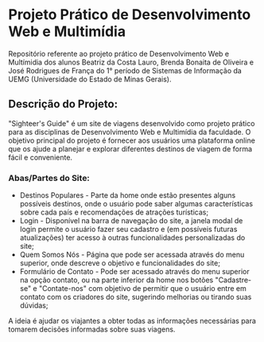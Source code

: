 # Projeto Prático de Desenvolvimento Web e Multimídia
Repositório referente ao projeto prático de Desenvolvimento Web e Multímidia dos alunos Beatriz da Costa Lauro, Brenda Bonaita de Oliveira e José Rodrigues de França do 1° período de Sistemas de Informação da UEMG (Universidade do Estado de Minas Gerais).

## Descrição do Projeto:
"Sighteer's Guide" é um site de viagens desenvolvido como projeto prático para as disciplinas de Desenvolvimento Web e Multimídia da faculdade. O objetivo principal do projeto é fornecer aos usuários uma plataforma online que os ajude a planejar e explorar diferentes destinos de viagem de forma fácil e conveniente.

### Abas/Partes do Site:
- Destinos Populares - Parte da home onde estão presentes alguns possíveis destinos, onde o usuário pode saber algumas características sobre cada país e recomendações de atrações turísticas;
- Login - Disponível na barra de navegação do site, a janela modal de login permite o usuário fazer seu cadastro e (em possíveis futuras atualizações) ter acesso à outras funcionalidades personalizadas do site;
- Quem Somos Nós - Página que pode ser acessada através do menu superior, onde descreve o objetivo e funcionalidades do site; 
- Formulário de Contato - Pode ser acessado através do menu superior na opção contato, ou na parte inferior da home nos botões "Cadastre-se" e "Contate-nos" com objetivo de permitir que o usuário entre em contato com os criadores do site, sugerindo melhorias ou tirando suas dúvidas;

A ideia é ajudar os viajantes a obter todas as informações necessárias para tomarem decisões informadas sobre suas viagens.